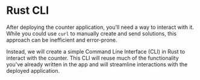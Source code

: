 # Rust CLI

After deploying the counter application, you’ll need a way to interact with it. While you could use `curl` to manually create and send solutions, this approach can be inefficient and error-prone.

Instead, we will create a simple Command Line Interface (CLI) in Rust to interact with the counter. This CLI will reuse much of the functionality you've already written in the app and will streamline interactions with the deployed application.